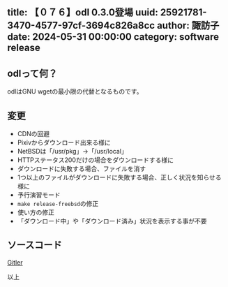 title: 【０７６】odl 0.3.0登場
uuid: 25921781-3470-4577-97cf-3694c826a8cc
author: 諏訪子
date: 2024-05-31 00:00:00
category: software release
----
## odlって何？
odlはGNU wgetの最小限の代替となるものです。

## 変更
* CDNの回避
* Pixivからダウンロード出来る様に
* NetBSDは「/usr/pkg」→「/usr/local」
* HTTPステータス200だけの場合をダウンロードする様に
* ダウンロードに失敗する場合、ファイルを消す
* 1つ以上のファイルがダウンロードに失敗する場合、正しく状況を知らせる様に
* 予行演習モード
* `make release-freebsd`の修正
* 使い方の修正
* 「ダウンロード中」や「ダウンロード済み」状況を表示する事が不要

## ソースコード
[Gitler](https://gitler.moe/suwako/odl)

以上

